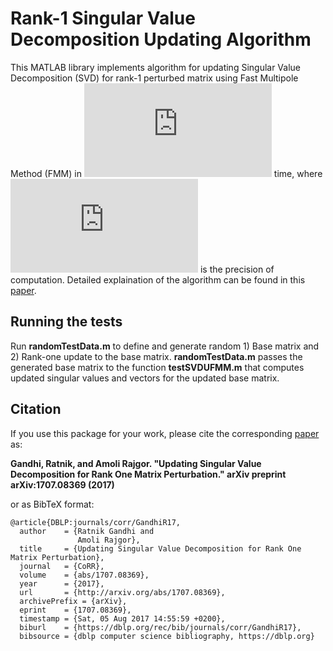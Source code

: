 # Rank-1 Singular Value Decomposition Updating Algorithm
This MATLAB library implements algorithm for updating Singular Value Decomposition (SVD) for rank-1 perturbed matrix using Fast Multipole Method (FMM) in ![Equation](https://latex.codecogs.com/gif.latex?%5Cinline%20%5Cbg_black%20O%28n%5E2%20%5C%20%5Ctext%7Blog%7D%28%5Cfrac%7B1%7D%7B%5Cepsilon%7D%29%29)  time, where ![Equation](https://latex.codecogs.com/gif.latex?%5Cinline%20%5Cbg_black%20%5Cepsilon) is the precision of computation. Detailed explaination of the algorithm can be found in this [paper](https://arxiv.org/abs/1707.08369).
## Running the tests
Run **randomTestData.m** to define and generate random 1) Base matrix and 2) Rank-one update to the base matrix. **randomTestData.m** passes the generated base matrix to the function **testSVDUFMM.m** that computes updated singular values and vectors for the updated base matrix.
## Citation
If you use this package for your work, please cite the corresponding [paper](https://arxiv.org/abs/1707.08369)
as: 

**Gandhi, Ratnik, and Amoli Rajgor. "Updating Singular Value Decomposition for Rank One Matrix Perturbation." arXiv preprint arXiv:1707.08369 (2017)**

or as BibTeX format:
```
@article{DBLP:journals/corr/GandhiR17,
  author    = {Ratnik Gandhi and
               Amoli Rajgor},
  title     = {Updating Singular Value Decomposition for Rank One Matrix Perturbation},
  journal   = {CoRR},
  volume    = {abs/1707.08369},
  year      = {2017},
  url       = {http://arxiv.org/abs/1707.08369},
  archivePrefix = {arXiv},
  eprint    = {1707.08369},
  timestamp = {Sat, 05 Aug 2017 14:55:59 +0200},
  biburl    = {https://dblp.org/rec/bib/journals/corr/GandhiR17},
  bibsource = {dblp computer science bibliography, https://dblp.org}
```
